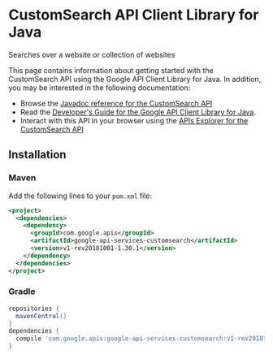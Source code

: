 # CustomSearch API Client Library for Java

Searches over a website or collection of websites

This page contains information about getting started with the CustomSearch API
using the Google API Client Library for Java. In addition, you may be interested
in the following documentation:

* Browse the [Javadoc reference for the CustomSearch API][javadoc]
* Read the [Developer's Guide for the Google API Client Library for Java][google-api-client].
* Interact with this API in your browser using the [APIs Explorer for the CustomSearch API][api-explorer]

## Installation

### Maven

Add the following lines to your `pom.xml` file:

```xml
<project>
  <dependencies>
    <dependency>
      <groupId>com.google.apis</groupId>
      <artifactId>google-api-services-customsearch</artifactId>
      <version>v1-rev20181001-1.30.1</version>
    </dependency>
  </dependencies>
</project>
```

### Gradle

```gradle
repositories {
  mavenCentral()
}
dependencies {
  compile 'com.google.apis:google-api-services-customsearch:v1-rev20181001-1.30.1'
}
```

[javadoc]: https://googleapis.dev/java/google-api-services-customsearch/latest/index.html
[google-api-client]: https://github.com/googleapis/google-api-java-client/
[api-explorer]: https://developers.google.com/apis-explorer/#p/abusiveexperiencereport/v1/
